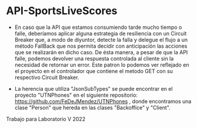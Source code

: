 # API-SportsLiveScores

- En caso que la API que estamos consumiendo tarde mucho tiempo o falle, deberíamos aplicar alguna estrategia de resiliencia con un Circuit Breaker que, a modo de diyuntor, detecte la falla y delegue el flujo a un método FallBack que nos permita decidir con anticipación las acciones que se realizarán en dicho caso.
De ésta manera, a pesar de que la API falle, podemos devolver una respuesta controlada al cliente sin la necesidad de retornar un error.
Este patron lo podemos ver reflejado en el proyecto en el controlador que contiene el metodo GET con su respectivo Circuit Breaker.

- La herencia que utiliza "JsonSubTypes" se puede encontrar en el proyecto "UTNPhones" en el siguiente repositorio: https://github.com/FeDeJMendez/UTNPhones , donde encontramos una clase "Person" que hereda en las clases "Backoffice" y "Client".


Trabajo para Laboratorio V 2022
